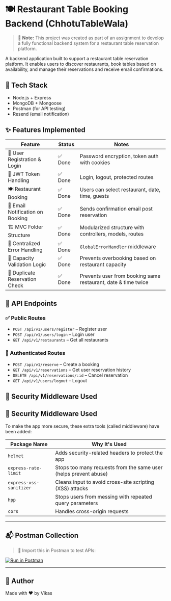 # 🍽️ Restaurant Table Booking Backend (ChhotuTableWala)

> 📘 **Note:** This project was created as part of an assignment to develop a fully functional backend system for a restaurant table reservation platform.

A backend application built to support a restaurant table reservation platform. It enables users to discover restaurants, book tables based on availability, and manage their reservations and receive email confirmations.



## 📁 Tech Stack

- Node.js + Express
- MongoDB + Mongoose
- Postman (for API testing)
- Resend (email notification)



## ✨ Features Implemented

| Feature                                   | Status        | Notes                                                                 |
|------------------------------------------|---------------|-----------------------------------------------------------------------|
| 👤 User Registration & Login             | ✅ Done        | Password encryption, token auth with cookies                         |
| 🔐 JWT Token Handling                    | ✅ Done        | Login, logout, protected routes                                      |
| 🍽️ Restaurant Booking                   | ✅ Done        | Users can select restaurant, date, time, guests                      |
| 📧 Email Notification on Booking         | ✅ Done        | Sends confirmation email post reservation                            |
| 🏗️ MVC Folder Structure                  | ✅ Done        | Modularized structure with controllers, models, routes               |
| 🧠 Centralized Error Handling            | ✅ Done        | `GlobalErrorHandler` middleware                                      |
| 📏 Capacity Validation Logic             | ✅ Done        | Prevents overbooking based on restaurant capacity                    |
| 🔁 Duplicate Reservation Check           | ✅ Done        | Prevents user from booking same restaurant, date & time twice        |


## 📮 API Endpoints

### ✅ Public Routes
- `POST /api/v1/users/register` – Register user
- `POST /api/v1/users/login` – Login user
- `GET /api/v1/restaurants` – Get all restaurants

### 🔐 Authenticated Routes
- `POST /api/v1/reserve` – Create a booking
- `GET /api/v1/reservations` – Get user reservation history
- `DELETE /api/v1/reservations/:id` – Cancel reservation
- `GET /api/v1/users/logout` – Logout



## 🔐 Security Middleware Used
## 🔐 Security Middleware Used

To make the app more secure, these extra tools (called middleware) have been added:

| Package Name              | Why It's Used                                                              |
|---------------------------|----------------------------------------------------------------------------|
| `helmet`                  | Adds security-related headers to protect the app                          |
| `express-rate-limit`      | Stops too many requests from the same user (helps prevent abuse)          |
| `express-xss-sanitizer`   | Cleans input to avoid cross-site scripting (XSS) attacks                   |
| `hpp`                     | Stops users from messing with repeated query parameters                    |
| `cors`                    | Handles cross-origin requests                                              |



---

## 📬 Postman Collection

> 🧪 Import this in Postman to test APIs:

[![Run in Postman](https://run.pstmn.io/button.svg)](https://www.postman.com/vikasvarma369/reastaurant-booking/collection/4edlsty/restaurant-booking-apis?action=share&creator=31685048)

---

## 📣 Author

Made with ♥️ by Vikas 